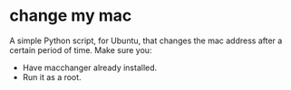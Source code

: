 change my mac
=============

A simple Python script, for Ubuntu, that changes the mac address after a certain period of time.
Make sure you:
* Have macchanger already installed.
* Run it as a root.
